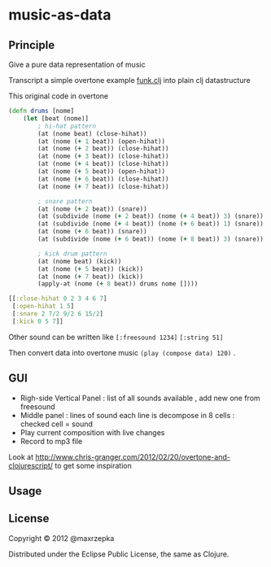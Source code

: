 # music-as-data

## Principle

Give a pure data representation of music

Transcript a simple overtone example [funk.clj](https://github.com/overtone/overtone/blob/master/src/overtone/examples/getting_started/funk.clj)
into plain clj datastructure

This original code in overtone

```clojure
(defn drums [nome]        
    (let [beat (nome)]
        ; hi-hat pattern
        (at (nome beat) (close-hihat))
        (at (nome (+ 1 beat)) (open-hihat))
        (at (nome (+ 2 beat)) (close-hihat))
        (at (nome (+ 3 beat)) (close-hihat))
        (at (nome (+ 4 beat)) (close-hihat))
        (at (nome (+ 5 beat)) (open-hihat))
        (at (nome (+ 6 beat)) (close-hihat))
        (at (nome (+ 7 beat)) (close-hihat))

        ; snare pattern
        (at (nome (+ 2 beat)) (snare))
        (at (subdivide (nome (+ 2 beat)) (nome (+ 4 beat)) 3) (snare))
        (at (subdivide (nome (+ 4 beat)) (nome (+ 6 beat)) 1) (snare))
        (at (nome (+ 6 beat)) (snare))
        (at (subdivide (nome (+ 6 beat)) (nome (+ 8 beat)) 3) (snare))

        ; kick drum pattern
        (at (nome beat) (kick))
        (at (nome (+ 5 beat)) (kick))
        (at (nome (+ 7 beat)) (kick))
        (apply-at (nome (+ 8 beat)) drums nome [])))

```

```clojure 
[[:close-hihat 0 2 3 4 6 7]
 [:open-hihat 1 5]
 [:snare 2 7/2 9/2 6 15/2]
 [:kick 0 5 7]]
```

Other sound can be written like `[:freesound 1234]` `[:string 51]` 

Then convert data into overtone music `(play (compose data) 120)` .

## GUI

   - Righ-side Vertical Panel : list of all sounds available , add new one from freesound
   - Middle panel : lines of sound each line is decompose in 8 cells : checked cell = sound 
   - Play current composition with live changes
   - Record to mp3 file 

Look at http://www.chris-granger.com/2012/02/20/overtone-and-clojurescript/ to get some inspiration

## Usage


## License

Copyright © 2012 @maxrzepka

Distributed under the Eclipse Public License, the same as Clojure.
